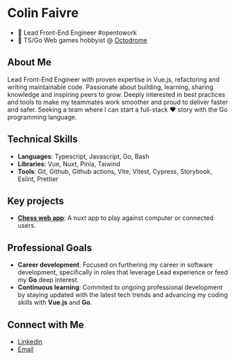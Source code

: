 # Colin Faivre

- 🔭 Lead Front-End Engineer #opentowork
- 👾 TS/Go Web games hobbyist @ [Octodrome](https://github.com/octodrome)

## About Me

Lead Front-End Engineer with proven expertise in Vue.js, refactoring and writing maintainable code. Passionate about building, learning, sharing knowledge and inspiring peers to grow. Deeply interested in best practices and tools to make my teammates work smoother and proud to deliver faster and safer. Seeking a team where I can start a full-stack ♥︎ story with the Go programming language.

## Technical Skills
- __Languages__: Typescript, Javascript, Go, Bash
- __Libraries__: Vue, Nuxt, Pinia, Taiwind
- __Tools__: Git, Github, Github actions, Vite, Vitest, Cypress, Storybook, Eslint, Prettier

## Key projects
- __[Chess web app](https://github.com/octodrome/chess)__: A nuxt app to play against computer or connected users.

## Professional Goals

- __Career development__: Focused on furthering my career in software development, specifically in roles that leverage Lead experience or feed my __Go__ deep interest.  
- __Continuous learning__: Commited to ongoing professional development by staying updated with the latest tech trends and advancing my coding skills with __Vue.js__ and __Go__.

## Connect with Me

- [Linkedin](https://www.linkedin.com/in/colin-faivre-020498136/)
- [Email](mailto:colin.faivre@gmail.com?subject=[github])
